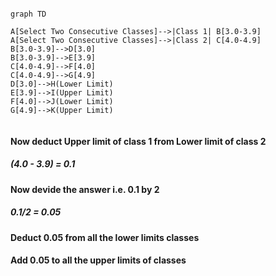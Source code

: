 ```mermaid 

graph TD 

A[Select Two Consecutive Classes]-->|Class 1| B[3.0-3.9]
A[Select Two Consecutive Classes]-->|Class 2| C[4.0-4.9]
B[3.0-3.9]-->D[3.0]
B[3.0-3.9]-->E[3.9]
C[4.0-4.9]-->F[4.0]
C[4.0-4.9]-->G[4.9]
D[3.0]-->H(Lower Limit)
E[3.9]-->I(Upper Limit)
F[4.0]-->J(Lower Limit)
G[4.9]-->K(Upper Limit)


```

####  Now deduct Upper limit of class 1 from Lower limit of class 2
##### (4.0 - 3.9) = 0.1 
#### Now devide the answer i.e. 0.1 by 2 
##### 0.1/2 = 0.05
#### Deduct 0.05 from all the lower limits classes
#### Add 0.05 to all the upper limits of classes
